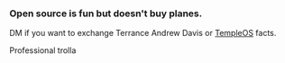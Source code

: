 ### Open source is fun but doesn't buy planes.


DM if you want to exchange Terrance Andrew Davis or [TempleOS](https://only-fans.uk/TempleOS) facts. 

Professional trolla









